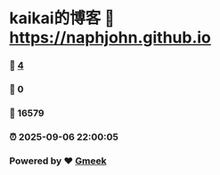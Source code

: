 # kaikai的博客 :link: https://naphjohn.github.io 
### :page_facing_up: [4](https://naphjohn.github.io/tag.html) 
### :speech_balloon: 0 
### :hibiscus: 16579 
### :alarm_clock: 2025-09-06 22:00:05 
### Powered by :heart: [Gmeek](https://github.com/Meekdai/Gmeek)
